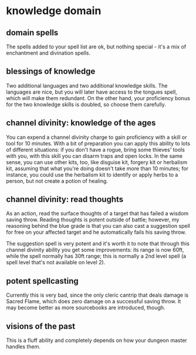 # knowledge domain

## domain spells

The spells added to your spell list are ok, but nothing special - it's a mix of enchantment and divination spells.

## blessings of knowledge

Two additional languages and two additional knowledge skills. The languages are nice, but you will later have access to the tongues spell, which will make them redundant. On the other hand, your proficiency bonus for the two knowledge skills is doubled, so choose them carefully.

## <blue>channel divinity: knowledge of the ages</blue>

You can expend a channel divinity charge to gain proficiency with a skill or tool for 10 minutes. With a bit of preparation you can apply this ability to lots of different situations: if you don't have a rogue, bring some thieves' tools with you, with this skill you can disarm traps and open locks. In the same sense, you can use other kits, too, like disguise kit, forgery kit or herbalism kit, assuming that what you're doing doesn't take more than 10 minutes; for instance, you could use the herbalism kit to identify or apply herbs to a person, but not create a potion of healing.

## <blue>channel divinity: read thoughts</blue>

As an action, read the surface thoughts of a target that has failed a wisdom saving throw. Reading thoughts is potent outside of battle; however, my reasoning behind the blue grade is that you can also cast a suggestion spell for free on your affected target and he automatically fails his saving throw.

The suggestion spell is very potent and it's worth it to note that through this channel divinity ability you get some improvements: its range is now 60ft, while the spell normally has 30ft range; this is normally a 2nd level spell (a spell level that's not available on level 2).

## <red>potent spellcasting</red>

Currently this is very bad, since the only cleric cantrip that deals damage is Sacred Flame, which does zero damage on a successful saving throw. It may become better as more sourcebooks are introduced, though.

## visions of the past

This is a fluff ability and completely depends on how your dungeon master handles them.
